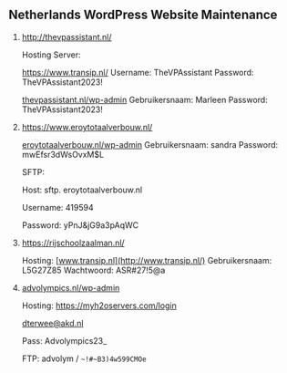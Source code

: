 ## Netherlands WordPress Website Maintenance

1. http://thevpassistant.nl/

   Hosting Server:

   https://www.transip.nl/
   Username: TheVPAssistant
   Password: TheVPAssistant2023!

   [thevpassistant.nl/wp-admin](http://thevpassistant.nl/wp-admin)
   Gebruikersnaam: Marleen
   Password: TheVPAssistant2023!

2. https://www.eroytotaalverbouw.nl/

   [eroytotaalverbouw.nl/wp-admin](http://eroytotaalverbouw.nl/wp-admin)
   Gebruikersnaam: sandra
   Password: mwEfsr3dWsOvxM$L

   SFTP:

   Host: sftp. eroytotaalverbouw.nl

   Username: 419594

   Password: yPnJ&jG9a3pAqWC

3. https://rijschoolzaalman.nl/

   Hosting: [www.transip.nl](http://www.transip.nl/)
   Gebruikersnaam: L5G27Z85
   Wachtwoord: ASR#27!5@a

4. [advolympics.nl/wp-admin](http://advolympics.nl/wp-admin)

   Hosting: https://myh2oservers.com/login

   [dterwee@akd.nl](mailto:dterwee@akd.nl)

   Pass: Advolympics23\_

   FTP: advolym / `~!#~B3)4w599CMOe`
